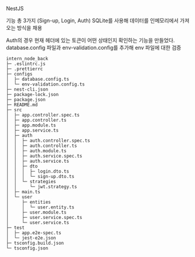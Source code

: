 NestJS

기능 총 3가지 (Sign-up, Login, Auth)
SQLite를 사용해 데이터를 인메모리에서 가져오는 방식을 채용

Auth의 경우 현재 헤더에 있는 토큰이 어떤 상태인지 확인하는 기능을 만들었다.
database.config 파일과 env-validation.config를 추가해 env 파일에 대한 검증

```
intern_node_back
├─ .eslintrc.js
├─ .prettierrc
├─ configs
│  ├─ database.config.ts
│  └─ env-validation.config.ts
├─ nest-cli.json
├─ package-lock.json
├─ package.json
├─ README.md
├─ src
│  ├─ app.controller.spec.ts
│  ├─ app.controller.ts
│  ├─ app.module.ts
│  ├─ app.service.ts
│  ├─ auth
│  │  ├─ auth.controller.spec.ts
│  │  ├─ auth.controller.ts
│  │  ├─ auth.module.ts
│  │  ├─ auth.service.spec.ts
│  │  ├─ auth.service.ts
│  │  ├─ dto
│  │  │  ├─ login.dto.ts
│  │  │  └─ sign-up.dto.ts
│  │  └─ strategies
│  │     └─ jwt.strategy.ts
│  ├─ main.ts
│  └─ user
│     ├─ entities
│     │  └─ user.entity.ts
│     ├─ user.module.ts
│     ├─ user.service.spec.ts
│     └─ user.service.ts
├─ test
│  ├─ app.e2e-spec.ts
│  └─ jest-e2e.json
├─ tsconfig.build.json
└─ tsconfig.json

```
